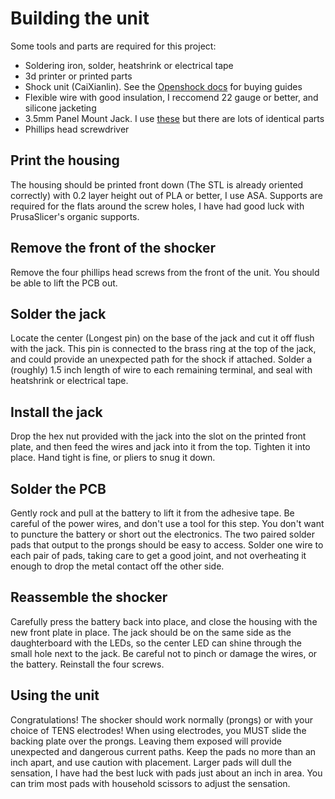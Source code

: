 # Building the unit
Some tools and parts are required for this project:
* Soldering iron, solder, heatshrink or electrical tape
* 3d printer or printed parts
* Shock unit (CaiXianlin). See the [Openshock docs](https://openshock.org/hardware/shockers/caixianlin/) for buying guides
* Flexible wire with good insulation, I reccomend 22 gauge or better, and silicone jacketing
* 3.5mm Panel Mount Jack. I use [these](https://www.amazon.com/dp/B0C9MDDLNG?psc=1) but there are lots of identical parts
* Phillips head screwdriver

## Print the housing
The housing should be printed front down (The STL is already oriented correctly) with 0.2 layer height out of PLA or better, I use ASA. Supports are required for the flats around the screw holes, I have had good luck with PrusaSlicer's organic supports.

## Remove the front of the shocker
Remove the four phillips head screws from the front of the unit. You should be able to lift the PCB out.

## Solder the jack
Locate the center (Longest pin) on the base of the jack and cut it off flush with the jack. This pin is connected to the brass ring at the top of the jack, and could provide an unexpected path for the shock if attached. Solder a (roughly) 1.5 inch length of wire to each remaining terminal, and seal with heatshrink or electrical tape.

## Install the jack
Drop the hex nut provided with the jack into the slot on the printed front plate, and then feed the wires and jack into it from the top. Tighten it into place. Hand tight is fine, or pliers to snug it down. 

## Solder the PCB
Gently rock and pull at the battery to lift it from the adhesive tape. Be careful of the power wires, and don't use a tool for this step. You don't want to puncture the battery or short out the electronics. The two paired solder pads that output to the prongs should be easy to access. Solder one wire to each pair of pads, taking care to get a good joint, and not overheating it enough to drop the metal contact off the other side. 

## Reassemble the shocker
Carefully press the battery back into place, and close the housing with the new front plate in place. The jack should be on the same side as the daughterboard with the LEDs, so the center LED can shine through the small hole next to the jack. Be careful not to pinch or damage the wires, or the battery. Reinstall the four screws. 

## Using the unit 
Congratulations! The shocker should work normally (prongs) or with your choice of TENS electrodes! When using electrodes, you MUST slide the backing plate over the prongs. Leaving them exposed will provide unexpected and dangerous current paths. Keep the pads no more than an inch apart, and use caution with placement. Larger pads will dull the sensation, I have had the best luck with pads just about an inch in area. You can trim most pads with household scissors to adjust the sensation. 

